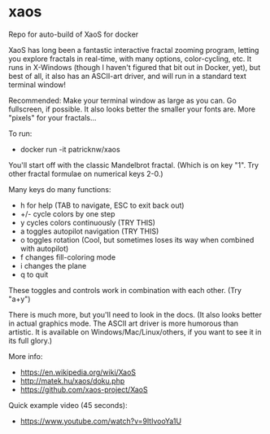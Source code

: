 # xaos
Repo for auto-build of XaoS for docker

XaoS has long been a fantastic interactive fractal zooming program, letting you explore fractals in real-time, with many options, color-cycling, etc. It runs in X-Windows (though I haven't figured that bit out in Docker, yet), but best of all, it also has an ASCII-art driver, and will run in a standard text terminal window!

Recommended: Make your terminal window as large as you can. Go fullscreen, if possible. It also looks better the smaller your fonts are. More "pixels" for your fractals...

To run:
- docker run -it patricknw/xaos

You'll start off with the classic Mandelbrot fractal. (Which is on key "1". Try other fractal formulae on numerical keys 2-0.)

Many keys do many functions:
- h for help (TAB to navigate, ESC to exit back out)
- +/- cycle colors by one step
- y cycles colors continuously (TRY THIS)
- a toggles autopilot navigation (TRY THIS)
- o toggles rotation (Cool, but sometimes loses its way when combined with autopilot)
- f changes fill-coloring mode
- i changes the plane
- q to quit

These toggles and controls work in combination with each other. (Try "a+y")

There is much more, but you'll need to look in the docs. (It also looks better in actual graphics mode. The ASCII art driver is more humorous than artistic. It is available on Windows/Mac/Linux/others, if you want to see it in its full glory.)

More info:
- https://en.wikipedia.org/wiki/XaoS
- http://matek.hu/xaos/doku.php
- https://github.com/xaos-project/XaoS

Quick example video (45 seconds):
- https://www.youtube.com/watch?v=9ltIvooYa1U
